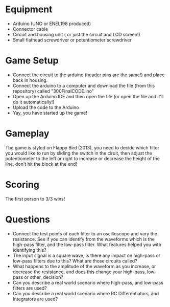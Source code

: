 # Equipment
- Arduino (UNO or ENEL198 produced)
- Connector cable
- Circuit and housing unit ( or just the circuit and LCD screen!)
- Small flathead screwdriver or potentiometer screwdriver

# Game Setup
- Connect the circuit to the arduino (header pins are the same!) and place back in housing.
- Connect the arduino to a computer and download the file (from this repository) called "300FinalCODE.ino"
- Open up the Arduino IDE and then open the file (or open the file and it'll do it automatically!)
- Upload the code to the Arduino
- Yay, you have started up the game!

# Gameplay
The game is styled on Flappy Bird (2013), you need to decide which filter you would like to run by sliding the switch in the ciruit,
then adjust the potentiometer to the left or right to increase or decrease the height of the line, don't hit the block at the end!

# Scoring
The first person to 3/3 wins!

# Questions
 - Connect the test points of each filter to an oscilloscope and vary the resistance. See if you can identify from the waveforms which is the high-pass filter, and the low-pass filter. What features helped you with identifying this?
 - The input signal is a square wave, is there any impact on high-pass or low-pass filters due to this? What are those circuits called?
 - What happens to the amplitude of the waveform as you increase, or decrease the resistance, and does this change your high-pass, low-pass or other, decision?
 - Can you describe a real world scenario where high-pass, and low-pass filters are used?
 - Can you describe a real world scenario where RC Differentiators, and Integrators are used?
